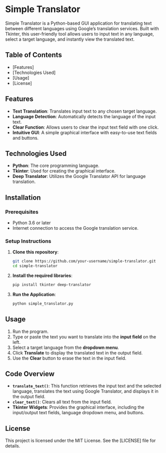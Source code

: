 # Simple Translator

Simple Translator is a Python-based GUI application for translating text between different languages using Google’s translation services. Built with Tkinter, this user-friendly tool allows users to input text in any language, select a target language, and instantly view the translated text.

## Table of Contents
- [Features]
- [Technologies Used]
- [Usage]
- [License]

## Features
- **Text Translation**: Translates input text to any chosen target language.
- **Language Detection**: Automatically detects the language of the input text.
- **Clear Function**: Allows users to clear the input text field with one click.
- **Intuitive GUI**: A simple graphical interface with easy-to-use text fields and buttons.

## Technologies Used
- **Python**: The core programming language.
- **Tkinter**: Used for creating the graphical interface.
- **Deep Translator**: Utilizes the Google Translator API for language translation.

## Installation

### Prerequisites
- Python 3.6 or later
- Internet connection to access the Google translation service.

### Setup Instructions
1. **Clone this repository**:
   ```bash
   git clone https://github.com/your-username/simple-translator.git
   cd simple-translator
   ```

2. **Install the required libraries**:
   ```bash
   pip install tkinter deep-translator
   ```

3. **Run the Application**:
   ```bash
   python simple_translator.py
   ```

## Usage

1. Run the program.
2. Type or paste the text you want to translate into the **input field** on the left.
3. Select a target language from the **dropdown menu**.
4. Click **Translate** to display the translated text in the output field.
5. Use the **Clear** button to erase the text in the input field.

## Code Overview

- **`translate_text()`**: This function retrieves the input text and the selected language, translates the text using Google Translator, and displays it in the output field.
- **`clear_text()`**: Clears all text from the input field.
- **Tkinter Widgets**: Provides the graphical interface, including the input/output text fields, language dropdown menu, and buttons.

## License
This project is licensed under the MIT License. See the [LICENSE] file for details.

